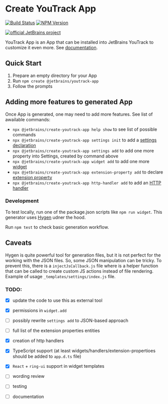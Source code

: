 # Create YouTrack App

[![Build Status][ci-img]][ci-project] [![NPM Version][npm-img]][npm-page]

[![official JetBrains project](https://jb.gg/badges/official-flat-square.svg)](https://github.com/JetBrains#jetbrains-on-github)

YouTrack App is an App that can be installed into JetBrains YouTrack to customize it even more. See [documentation](https://www.jetbrains.com/help/youtrack/devportal-apps/apps-documentation.html).

## Quick Start

1. Prepare an empty directory for your App
2. Run `npm create @jetbrains/youtrack-app`
3. Follow the prompts

## Adding more features to generated App

Once App is generated, one may need to add more features. See list of awailable commands:

* `npx @jetbrains/create-youtrack-app help show` to see list of possible commands
* `npx @jetbrains/create-youtrack-app settings init` to add a [settings declaration](https://www.jetbrains.com/help/youtrack/devportal-apps/app-settings.html)
* `npx @jetbrains/create-youtrack-app settings add` to add one more property into Settings, created by command above
* `npx @jetbrains/create-youtrack-app widget add` to add one more [widget](https://www.jetbrains.com/help/youtrack/devportal-apps/apps-reference-extension-points.html)
* `npx @jetbrains/create-youtrack-app extension-property add` to declare [extension property](https://www.jetbrains.com/help/youtrack/devportal-apps/apps-extension-properties.html)
* `npx @jetbrains/create-youtrack-app http-handler add` to add an [HTTP handler](https://www.jetbrains.com/help/youtrack/devportal-apps/apps-reference-http-handlers.html)

### Development

To test locally, run one of the package.json scripts like `npm run widget`. This generator uses [Hygen](https://www.hygen.io/docs/generators) udner the hood.

Run `npm test` to check basic generation workflow.

## Caveats
Hygen is quite powerful tool for generation files, but it is not perfect for the working with the JSON files. So, some JSON manipulation can be tricky. To prevent this, there is a `injectJsCallback.js` file where is a helper function that can be called to create custom JS actions instead of file rendering. Example of usage `_templates/settings/index.js` file.

### TODO:

 - [x] update the code to use this as external tool
 - [x] permissions in `widget.add`
 - [ ] possibly rewrite `settings add` to JSON-based approach
 - [ ] full list of the extension properties entities
 - [x] creation of http handlers
 - [x] TypeScript support (at least widgets/handlers/extension-propertioes should be added to `app.d.ts` file)
 - [x] `React` + `ring-ui` support in widget templates
 - [ ] wording review
 - [ ] testing
 - [ ] documentation


[ci-project]: https://teamcity.jetbrains.com/project/JetBrainsUi_YouTrackApps_CreateYouTrackApp
[ci-img]:  https://teamcity.jetbrains.com/app/rest/builds/buildType:JetBrainsUi_YoutrackApps_Checks/statusIcon.svg
[npm-img]: https://img.shields.io/npm/v/@jetbrains/create-youtrack-app
[npm-page]: https://www.npmjs.com/package/@jetbrains/create-youtrack-app
